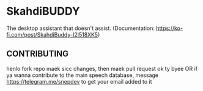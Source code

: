 # SkahdiBUDDY
The desktop assistant that doesn't assist. 
(Documentation: https://ko-fi.com/post/SkahdiBuddy-I2I518XK5)

## CONTRIBUTING
henlo fork repo maek sicc changes, then maek pull request ok ty byee
OR
if ya wanna contribute to the main speech database, message https://telegram.me/snepdev to get your email added to it
